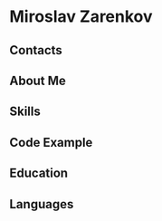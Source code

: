 # Miroslav Zarenkov

## Contacts

## About Me

## Skills

## Code Example

## Education

## Languages
